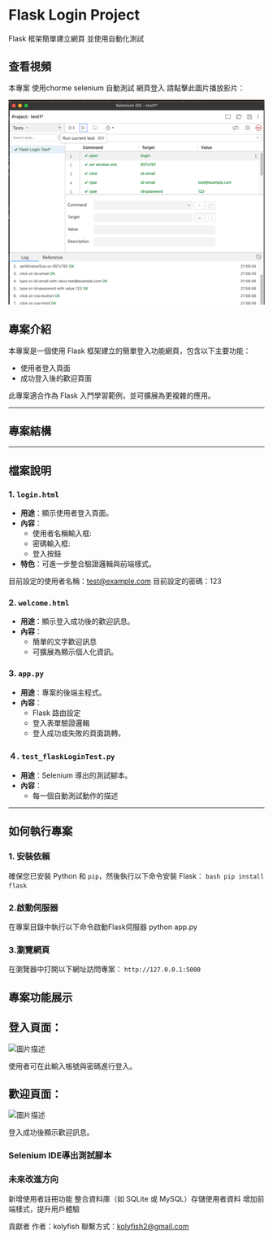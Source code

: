 
# Flask Login Project
Flask 框架簡單建立網頁 並使用自動化測試

## 查看視頻
本專案 使用chorme selenium 自動測試 網頁登入 請點擊此圖片播放影片：

[![點擊播放](selenuim.png)](https://www.youtube.com/watch?v=dO125m_-sKs)

## 專案介紹
本專案是一個使用 Flask 框架建立的簡單登入功能網頁，包含以下主要功能：
- 使用者登入頁面
- 成功登入後的歡迎頁面

此專案適合作為 Flask 入門學習範例，並可擴展為更複雜的應用。

---

## 專案結構



---

## 檔案說明

### 1. `login.html`
- **用途**：顯示使用者登入頁面。
- **內容**：
  - 使用者名稱輸入框:
  - 密碼輸入框:
  - 登入按鈕
- **特色**：可進一步整合驗證邏輯與前端樣式。

目前設定的使用者名稱：test@example.com
目前設定的密碼：123

### 2. `welcome.html`
- **用途**：顯示登入成功後的歡迎訊息。
- **內容**：
  - 簡單的文字歡迎訊息
  - 可擴展為顯示個人化資訊。

### 3. `app.py`
- **用途**：專案的後端主程式。
- **內容**：
  - Flask 路由設定
  - 登入表單驗證邏輯
  - 登入成功或失敗的頁面跳轉。
    
### ４. `test_flaskLoginTest.py`
- **用途**：Selenium 導出的測試腳本。
- **內容**：
  - 每一個自動測試動作的描述
---

## 如何執行專案

### 1. 安裝依賴
確保您已安裝 Python 和 `pip`，然後執行以下命令安裝 Flask：
```bash pip install flask```
### 2.啟動伺服器
在專案目錄中執行以下命令啟動Flask伺服器
python app.py
### 3.瀏覽網頁
在瀏覽器中打開以下網址訪問專案：
```http://127.0.0.1:5000```

## 專案功能展示
## 登入頁面：
![圖片描述](登入畫面.png)

使用者可在此輸入帳號與密碼進行登入。

## 歡迎頁面：
![圖片描述](歡迎畫面.png)

登入成功後顯示歡迎訊息。
### Selenium IDE導出測試腳本

### 未來改進方向
新增使用者註冊功能
整合資料庫（如 SQLite 或 MySQL）存儲使用者資料
增加前端樣式，提升用戶體驗

貢獻者
作者：kolyfish
聯繫方式：kolyfish2@gmail.com

